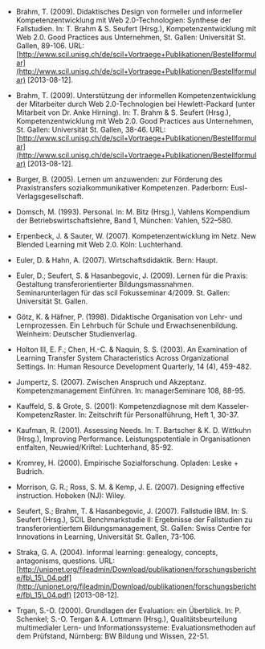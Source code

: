 <!-- filename: 99_Literatur.md -->
<!-- title: Literatur -->

- Brahm, T. (2009). Didaktisches Design von formeller und informeller Kompetenzentwicklung mit Web 2.0-Technologien: Synthese der Fallstudien. In: T. Brahm & S. Seufert (Hrsg.), Kompetenzentwicklung mit Web 2.0. Good Practices aus Unternehmen, St. Gallen: Universität St. Gallen, 89-106. URL: [http://www.scil.unisg.ch/de/scil+Vortraege+Publikationen/Bestellformular](http://www.scil.unisg.ch/de/scil+Vortraege+Publikationen/Bestellformular) \[2013-08-12].

- Brahm, T. (2009). Unterstützung der informellen Kompetenzentwicklung der Mitarbeiter durch Web 2.0-Technologien bei Hewlett-Packard (unter Mitarbeit von Dr. Anke Hirning). In: T. Brahm & S. Seufert (Hrsg.), Kompetenzentwicklung mit Web 2.0. Good Practices aus Unternehmen, St. Gallen: Universität St. Gallen, 38-46. URL: [http://www.scil.unisg.ch/de/scil+Vortraege+Publikationen/Bestellformular](http://www.scil.unisg.ch/de/scil+Vortraege+Publikationen/Bestellformular) \[2013-08-12].

- Burger, B. (2005). Lernen um anzuwenden: zur Förderung des Praxistransfers sozialkommunikativer Kompetenzen. Paderborn: Eusl-Verlagsgesellschaft.

- Domsch, M. (1993). Personal. In: M. Bitz (Hrsg.), Vahlens Kompendium der Betriebswirtschaftslehre, Band 1, München: Vahlen, 522–580.

- Erpenbeck, J. & Sauter, W. (2007). Kompetenzentwicklung im Netz. New Blended Learning mit Web 2.0. Köln: Luchterhand.

- Euler, D. & Hahn, A. (2007). Wirtschaftsdidaktik. Bern: Haupt.

- Euler, D.; Seufert, S. & Hasanbegovic, J. (2009). Lernen für die Praxis: Gestaltung transferorientierter Bildungsmassnahmen. Seminarunterlagen für das scil Fokusseminar 4/2009. St. Gallen: Universität St. Gallen.

- Götz, K. & Häfner, P. (1998). Didaktische Organisation von Lehr- und Lernprozessen. Ein Lehrbuch für Schule und Erwachsenenbildung. Weinheim: Deutscher Studienverlag.

- Holton III, E. F.; Chen, H.-C. & Naquin, S. S. (2003). An Examination of Learning Transfer System Characteristics Across Organizational Settings. In: Human Resource Development Quarterly, 14 (4), 459-482.

- Jumpertz, S. (2007). Zwischen Anspruch und Akzeptanz. Kompetenzmanagement Einführen. In: managerSeminare 108, 88-95.

- Kauffeld, S. & Grote, S. (2001): Kompetenzdiagnose mit dem Kasseler-KompetenzRaster. In: Zeitschrift für Personalführung, Heft 1, 30-37.

- Kaufman, R. (2001). Assessing Needs. In: T. Bartscher & K. D. Wittkuhn (Hrsg.), Improving Performance. Leistungspotentiale in Organisationen entfalten, Neuwied/Kriftel: Luchterhand, 85-92.

- Kromrey, H. (2000). Empirische Sozialforschung. Opladen: Leske + Budrich.

- Morrison, G. R.; Ross, S. M. & Kemp, J. E. (2007). Designing effective instruction. Hoboken (NJ): Wiley.

- Seufert, S.; Brahm, T. & Hasanbegovic, J. (2007). Fallstudie IBM. In: S. Seufert (Hrsg.), SCIL Benchmarkstudie II: Ergebnisse der Fallstudien zu transferorientiertem Bildungsmanagement, St. Gallen: Swiss Centre for Innovations in Learning, Universität St. Gallen, 73-106.

- Straka, G. A. (2004). Informal learning: genealogy, concepts, antagonisms, questions. URL: [http://unipnet.org/fileadmin/Download/publikationen/forschungsberichte/fb\_15\_04.pdf](http://unipnet.org/fileadmin/Download/publikationen/forschungsberichte/fb\_15\_04.pdf) \[2013-08-12].

- Trgan, S.-O. (2000). Grundlagen der Evaluation: ein Überblick. In: P. Schenkel; S.-O. Tergan & A. Lottmann (Hrsg.), Qualitätsbeurteilung multimedialer Lern- und Informationssysteme: Evaluationsmethoden auf dem Prüfstand, Nürnberg: BW Bildung und Wissen, 22-51.
